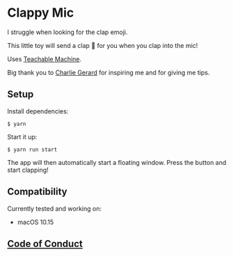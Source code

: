 # Clappy Mic

I struggle when looking for the clap emoji.

This little toy will send a clap 👏 for you when you clap into the mic!

Uses [Teachable Machine](https://teachablemachine.withgoogle.com/).

Big thank you to [Charlie Gerard](https://twitter.com/devdevcharlie) for inspiring me and for giving me tips.

## Setup

Install dependencies:

    $ yarn

Start it up:

    $ yarn run start

The app will then automatically start a floating window. Press the button and
start clapping!

## Compatibility

Currently tested and working on:
- macOS 10.15

## [Code of Conduct](code_of_conduct.md)
